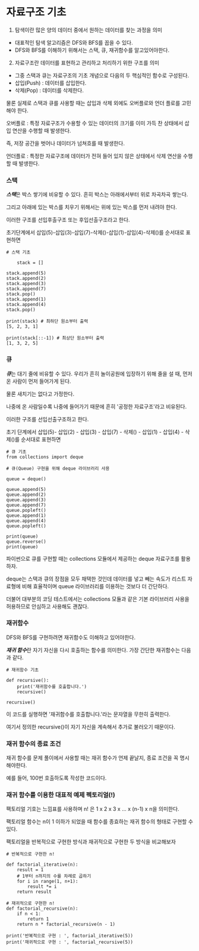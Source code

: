 # 자료구조 기초 
1. 탐색이란 많은 양의 데이터 중에서 원하는 데이터를 찾는 과정을 의미

- 대표적인 탐색 알고리즘은 DFS와 BFS를 꼽을 수 있다.
- DFS와 BFS를 이해하기 위해서는 스택, 큐, 재귀함수를 알고있어야한다.

2. 자료구조란 데이터를 표현하고 관리하고 처리하기 위한 구조를 의미

- 그중 스택과 큐는 자료구조의 기초 개념으로 다음의 두 핵심적인 함수로 구성된다.
- 삽입(Push) : 데이터를 삽입한다.
- 삭제(Pop) : 데이터를 삭제한다.

물론 실제로 스택과 큐를 사용할 때는 삽입과 삭제 외에도 오버플로와 언더 플로를 고민해야 한다.

오버플로 : 특정 자료구조가 수용할 수 있는 데이터의 크기를 이미 가득 찬 상태에서 삽입 연산을 수행할 때 발생한다.

즉, 저장 공간을 벗어나 데이터가 넘쳐흐를 때 발생한다. 

언더플로 : 특정한 자료구조에 데이터가 전혀 들어 있지 않은 상태에서 삭제 연산을 수행할 때 발생한다.

### 스택

***스택***은 박스 쌓기에 비유할 수 있다. 흔히 박스는 아래에서부터 위로 차곡차곡 쌓는다.

그리고 아래에 있는 박스를 치우기 위해서는 위에 있는 박스를 먼저 내려야 한다.

이러한 구조를 선입후출구조 또는 후입선출구조라고 한다.

초기단계에서 삽입(5)-삽입(3)-삽입(7)-삭제()-삽입(1)-삽입(4)-삭제()를 순서대로 표현하면

    # 스택 기초

        stack = []

    stack.append(5)
    stack.append(2)
    stack.append(3)
    stack.append(7)
    stack.pop()
    stack.append(1)
    stack.append(4)
    stack.pop()

    print(stack) # 최하단 원소부터 출력 
    [5, 2, 3, 1]
    
    print(stack[::-1]) # 최상단 원소부터 출력 
    [1, 3, 2, 5]

### 큐

***큐***는 대기 줄에 비유할 수 있다. 우리가 흔히 놀이공원에 입장하기 위해 줄을 설 때, 먼저 온 사람이 먼저 들어가게 된다.

물론 새치기는 없다고 가정한다. 

나중에 온 사람일수록 나중에 들어가기 때문에 흔히 '공정한 자료구조'라고 비유된다.

이러한 구조를 선입선출구조하고 한다. 

초기 단계에서 삽입(5)- 삽입(2) - 삽입(3) - 삽입(7) - 삭제() - 삽입(1) - 삽입(4) - 삭제()를 순서대로 표현하면

    # 큐 기초
    from collections import deque

    # 큐(Queue) 구현을 위해 deque 라이브러리 사용

    queue = deque()

    queue.append(5)
    queue.append(2)
    queue.append(3)
    queue.append(7)
    queue.popleft()
    queue.append(1)
    queue.append(4)
    queue.popleft()

    print(queue)
    queue.reverse()
    print(queue)

파이썬으로 큐를 구현할 때는 collections 모듈에서 제공하는 deque 자료구조를 활용하자. 

deque는 스택과 큐의 장점을 모두 채택한 것인데 데이터를 넣고 빼는 속도가 리스트 자료형에 비해 효율적이며 queue 라이브러리를 이용하는 것보다 더 간단하다.

더불어 대부분의 코딩 테스트에서는 collections 모듈과 같은 기본 라이브러리 사용을 허용하므로 안심하고 사용해도 괜찮다.

### 재귀함수

DFS와 BFS를 구현하려면 재귀함수도 이해하고 있어야한다. 

***재귀 함수***란 자기 자신을 다시 호출하는 함수를 의미한다. 가장 간단한 재귀함수는 다음과 같다.

    # 재귀함수 기초

    def recursive():
        print('재귀함수를 호출합니다.')
        recursive()

    recursive()

이 코드를 실행하면 '재귀함수를 호출합니다.'라는 문자열을 무한히 출력한다. 

여기서 정의한 recursive()이 자기 자신을 계속해서 추가로 불러오기 때문이다.

### 재귀 함수의 종료 조건 

재귀 함수를 문제 풀이에서 사용할 때는 재귀 함수가 언제 끝날지, 종료 조건을 꼭 명시해야한다.

예를 들어, 100번 호출하도록 작성한 코드이다.

### 재귀 함수를 이용한 대표적 예제 펙토리얼(!)

팩토리얼 기호는 느낌표를 사용하며 n! 은 1 x 2 x 3 x ... x (n-1) x n을 의미한다.

팩토리얼 함수는 n이 1 이하가 되었을 때 함수를 종효하는 재귀 함수의 형태로 구현할 수 있다.

팩토리얼을 반복적으로 구현한 방식과 재귀적으로 구현한 두 방식을 비교해보자 

    # 반복적으로 구현한 n!

    def factorial_iterative(n):
        result = 1
        # 1부터 n까지의 수를 차례로 곱하기
        for i in range(1, n+1):
            result *= i
        return result

    # 재귀적으로 구현한 n!
    def factorial_recursive(n):
        if n < 1:
            return 1
        return n * factorial_recursive(n - 1)

    print('반복적으로 구현 : ', factorial_iterative(5))
    print('재귀적으로 구현 : ', factorial_recursive(5))

